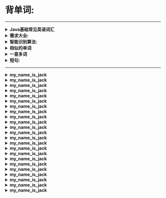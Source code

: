 # 背单词:
---






<details>
<summary><b> Java基础常见英语词汇 </b></summary>

```  

https://cloud.tencent.com/developer/article/1041363


```
</details>





















<details>
<summary><b>需求大全:</b></summary>

```  

记短句，比长句有效率

英语笑话:
How do you keep your violin from getting stolen? 
（怎么防止你的小提琴被偷窃？）

写一个程序，不停的在屋子里循环播放英语单词和翻译
（或者英语短句和翻译），起到洗脑的效果

Erotic novel

可以选择单词的长度【3个字母的单词】

English article 「每句话占用一行 配有每句话的翻译，每个单词的翻译」 

可以自定义的增加/修改/删除短句

Web需求：打字时候，自动提示补全

查出单词的使用频率，减少记忆成本（谷歌翻译有词频）

支持搜索功能（英文单词和中文意思智能搜索）

编程语言【Java，Python，C，php】中的英文关键字

扇贝单词里面的网友笔记，
很值得借鉴，
因为有很多的巧记方法，

有些单词的中文意思，使用频率非常低，
几乎不用，所以就没必要记了，
减少记忆负担（Google翻译词频）

今日单词【固定的一些单词，一天内不会变，每天不一样】
【可以自定义每天要记的单词的个数，每天20个？30个？40个？】
完全掌握按钮
【点击了安全掌握按钮，这个单词下次就再也不会出现】

有些单词，单纯的翻译单个单词不好翻译，
必须结合一句话的语境来感受这个单词的意思，
所以说，这又是另外一种记忆方式

找一篇英文文章
找出所有的陌生单词
然后先是记单词
然后再去看文章
这样效率好一点

实现一个算法：多次点击「不认识」
按钮的单词，归类为疑难单词，
比如：violate 多次点击了不记得按钮，
后台程序自动归类为疑难单词，方便复习

一个单词 什么复数啊，
过去式啊，
将来时啊（最高反义词也给搭上）
……都爬取出来

有些单词不止一个意思，
有好几个不同的意思（多义词），这就很麻烦了……
比如：
Composition 组成 作文 
tank 坦克 箱
两种意思


有些单词，中文意思太繁琐了，
比如：【despite 尽管，虽然】
尽管和虽然，意思相近，但是我们记单词的时候却要记2个
增加了记忆负担，这样效率大大下降
所以，只需要记忆其中一个中文意思就足够了



```
</details>






<details>
<summary><b>智能识别算法:</b></summary>

```  

近义词大全
近形词大全
近音词大全
反义词大全

相似单词算法：
ABC 和 ABCD 相似
ABC 和 CBA 不相似

Principle and principal 
太相似了
pool poor 只相差一个字
（用算法找出更多的相似单词）

```
</details>






<details>
<summary><b>相似的单词</b></summary>

```  

态度 attitude
高度 altitude
这两个单词也超级相似

several    几个
severe    严重

inhibit     抑制
exhibition    会展

Confuse 
confusion

Perfume 
fume

Construction 建造
Contrast 对比 反差
Constant 始终如一，不断地
Instruct 命令，指示


Conference 会议 讨论
Confront 遭遇
Conscience 良心
Consequence 后果


这种特别常见：
con.......tion
res........tion


investigates
investigating

defect
defective

simple
sample

exclude
include




很多单词记牢一个，就可以记劳好几个，比如：

compete
competition
Competence

Innovate
Innovation
Innovative

enrich
rich

policy
political

force
reinforce

injected
injured

Breach
Beach

Encourage
Encouragement

consult
consultant

in开头的
influence
information
investigates 

con开头的
consequence

force
forest



re开头的:
reputation
reinforced 

反义词：
resistant
consistent



还有就是这种：
pan平底锅 + cake蛋糕 = pancake煎饼
rain雨 + bow弓箭 = rainbow彩虹


```
</details>









<details>
<summary><b>一意多词</b></summary>

```  

一个中文意思, 多中英文单词

决心
    determination
    resolution
    decision
    purpose
    resolve

 会议
	meeting
	conference
	congress
	seance


准备
	prepare
	intend


接受 
	accept
	acceptance
	receive




预言 
	prophesy
	predict
	prediction
	augur
	prophecy


获得 
	acquire
	gain
	acquisition
	obtain
	achieve


合作 
	cooperate
	collaborate

协作 
	cooperate
	cooperation
	coordination
	combined efforts
	club


协会
	association
	society
	institute
	confraternity


解决
	solve
	resolve
	finish off
	dispose of


冲突 
	clash
	conflict
	collide
	collide with
	collision



```
</details>







<details>
<summary><b>短句:</b></summary>

```  

Ban physical punishment 
禁止物理惩罚？
不不不
正确的翻译是：
禁止体罚

A thirst of power
对力量的渴望

meet the qualifications
符合资格的

Cope with a mountain of problem
应付成堆的问题

Be barely of age
刚成年

Have a good weep 
痛痛快快哭一场

A boom in house sales
房子销量的剧增

```
</details>






---





<details>
<summary><b>my_name_is_jack</b></summary>

```  

```
</details>






<details>
<summary><b>my_name_is_jack</b></summary>

```  

```
</details>






<details>
<summary><b>my_name_is_jack</b></summary>

```  

```
</details>






<details>
<summary><b>my_name_is_jack</b></summary>

```  

```
</details>






<details>
<summary><b>my_name_is_jack</b></summary>

```  

```
</details>






<details>
<summary><b>my_name_is_jack</b></summary>

```  

```
</details>






<details>
<summary><b>my_name_is_jack</b></summary>

```  

```
</details>






<details>
<summary><b>my_name_is_jack</b></summary>

```  

```
</details>






<details>
<summary><b>my_name_is_jack</b></summary>

```  

```
</details>






<details>
<summary><b>my_name_is_jack</b></summary>

```  

```
</details>






<details>
<summary><b>my_name_is_jack</b></summary>

```  

```
</details>






<details>
<summary><b>my_name_is_jack</b></summary>

```  

```
</details>






<details>
<summary><b>my_name_is_jack</b></summary>

```  

```
</details>






<details>
<summary><b>my_name_is_jack</b></summary>

```  

```
</details>






<details>
<summary><b>my_name_is_jack</b></summary>

```  

```
</details>






<details>
<summary><b>my_name_is_jack</b></summary>

```  

```
</details>






<details>
<summary><b>my_name_is_jack</b></summary>

```  

```
</details>






<details>
<summary><b>my_name_is_jack</b></summary>

```  

```
</details>






<details>
<summary><b>my_name_is_jack</b></summary>

```  

```
</details>






<details>
<summary><b>my_name_is_jack</b></summary>

```  

```
</details>






<details>
<summary><b>my_name_is_jack</b></summary>

```  

```
</details>






<details>
<summary><b>my_name_is_jack</b></summary>

```  

```
</details>






<details>
<summary><b>my_name_is_jack</b></summary>

```  

```
</details>







